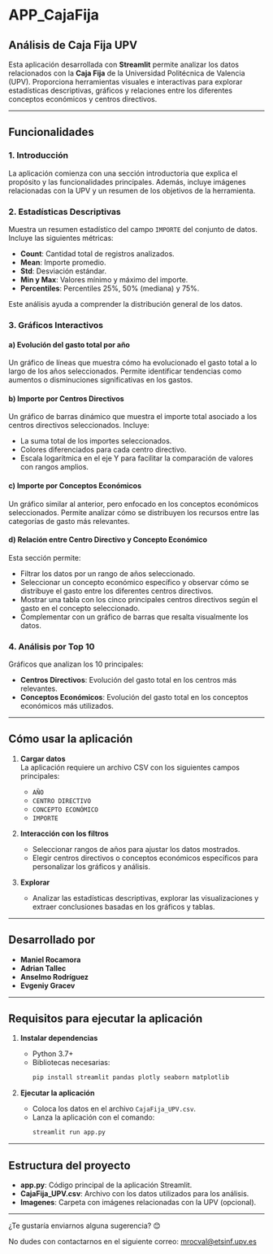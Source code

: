 # APP_CajaFija

## Análisis de Caja Fija UPV

Esta aplicación desarrollada con **Streamlit** permite analizar los datos relacionados con la **Caja Fija** de la Universidad Politécnica de Valencia (UPV). Proporciona herramientas visuales e interactivas para explorar estadísticas descriptivas, gráficos y relaciones entre los diferentes conceptos económicos y centros directivos.

---

## Funcionalidades

### 1. Introducción

La aplicación comienza con una sección introductoria que explica el propósito y las funcionalidades principales. Además, incluye imágenes relacionadas con la UPV y un resumen de los objetivos de la herramienta.

### 2. Estadísticas Descriptivas

Muestra un resumen estadístico del campo `IMPORTE` del conjunto de datos. Incluye las siguientes métricas:

- **Count**: Cantidad total de registros analizados.
- **Mean**: Importe promedio.
- **Std**: Desviación estándar.
- **Min y Max**: Valores mínimo y máximo del importe.
- **Percentiles**: Percentiles 25%, 50% (mediana) y 75%.

Este análisis ayuda a comprender la distribución general de los datos.

### 3. Gráficos Interactivos

#### a) Evolución del gasto total por año

Un gráfico de líneas que muestra cómo ha evolucionado el gasto total a lo largo de los años seleccionados. Permite identificar tendencias como aumentos o disminuciones significativas en los gastos.

#### b) Importe por Centros Directivos

Un gráfico de barras dinámico que muestra el importe total asociado a los centros directivos seleccionados. Incluye:

- La suma total de los importes seleccionados.
- Colores diferenciados para cada centro directivo.
- Escala logarítmica en el eje Y para facilitar la comparación de valores con rangos amplios.

#### c) Importe por Conceptos Económicos

Un gráfico similar al anterior, pero enfocado en los conceptos económicos seleccionados. Permite analizar cómo se distribuyen los recursos entre las categorías de gasto más relevantes.

#### d) Relación entre Centro Directivo y Concepto Económico

Esta sección permite:

- Filtrar los datos por un rango de años seleccionado.
- Seleccionar un concepto económico específico y observar cómo se distribuye el gasto entre los diferentes centros directivos.
- Mostrar una tabla con los cinco principales centros directivos según el gasto en el concepto seleccionado.
- Complementar con un gráfico de barras que resalta visualmente los datos.

### 4. Análisis por Top 10

Gráficos que analizan los 10 principales:

- **Centros Directivos**: Evolución del gasto total en los centros más relevantes.
- **Conceptos Económicos**: Evolución del gasto total en los conceptos económicos más utilizados.

---

## Cómo usar la aplicación

1. **Cargar datos**  
   La aplicación requiere un archivo CSV con los siguientes campos principales:
   - `AÑO`
   - `CENTRO DIRECTIVO`
   - `CONCEPTO ECONÓMICO`
   - `IMPORTE`

2. **Interacción con los filtros**  
   - Seleccionar rangos de años para ajustar los datos mostrados.
   - Elegir centros directivos o conceptos económicos específicos para personalizar los gráficos y análisis.

3. **Explorar**  
   - Analizar las estadísticas descriptivas, explorar las visualizaciones y extraer conclusiones basadas en los gráficos y tablas.

---

## Desarrollado por

- **Maniel Rocamora**
- **Adrian Tallec**
- **Anselmo Rodríguez**
- **Evgeniy Gracev**

---

## Requisitos para ejecutar la aplicación

1. **Instalar dependencias**  
   - Python 3.7+  
   - Bibliotecas necesarias:  
     ```bash
     pip install streamlit pandas plotly seaborn matplotlib
     ```

2. **Ejecutar la aplicación**  
   - Coloca los datos en el archivo `CajaFija_UPV.csv`.  
   - Lanza la aplicación con el comando:  
     ```bash
     streamlit run app.py
     ```

---

## Estructura del proyecto

- **app.py**: Código principal de la aplicación Streamlit.
- **CajaFija_UPV.csv**: Archivo con los datos utilizados para los análisis.
- **Imagenes**: Carpeta con imágenes relacionadas con la UPV (opcional).

---

¿Te gustaría enviarnos alguna sugerencia? 😊

No dudes con contactarnos en el siguiente correo: mrocval@etsinf.upv.es